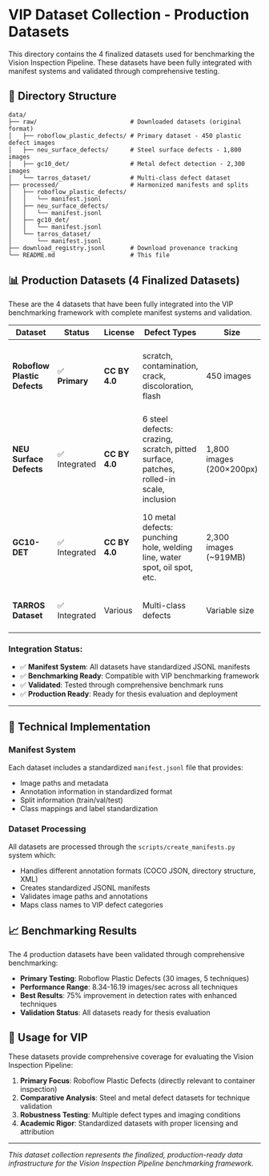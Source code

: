 # VIP Dataset Collection - Production Datasets

This directory contains the 4 finalized datasets used for benchmarking the Vision Inspection Pipeline. These datasets have been fully integrated with manifest systems and validated through comprehensive testing.

## 📁 Directory Structure

```
data/
├── raw/                          # Downloaded datasets (original format)
│   ├── roboflow_plastic_defects/ # Primary dataset - 450 plastic defect images
│   ├── neu_surface_defects/      # Steel surface defects - 1,800 images
│   ├── gc10_det/                 # Metal defect detection - 2,300 images
│   └── tarros_dataset/           # Multi-class defect dataset
├── processed/                    # Harmonized manifests and splits
│   ├── roboflow_plastic_defects/
│   │   └── manifest.jsonl
│   ├── neu_surface_defects/
│   │   └── manifest.jsonl
│   ├── gc10_det/
│   │   └── manifest.jsonl
│   └── tarros_dataset/
│       └── manifest.jsonl
├── download_registry.jsonl       # Download provenance tracking
└── README.md                     # This file
```

## 📊 Production Datasets (4 Finalized Datasets)

These are the 4 datasets that have been fully integrated into the VIP benchmarking framework with complete manifest systems and validation.

| Dataset | Status | License | Defect Types | Size | Description |
|---------|--------|---------|--------------|------|-------------|
| **Roboflow Plastic Defects** | ✅ **Primary** | **CC BY 4.0** | scratch, contamination, crack, discoloration, flash | 450 images | Custom plastic container defects - directly relevant to VIP use case |
| **NEU Surface Defects** | ✅ Integrated | **CC BY 4.0** | 6 steel defects: crazing, scratch, pitted surface, patches, rolled-in scale, inclusion | 1,800 images (200×200px) | Classic steel surface defect classification dataset |
| **GC10-DET** | ✅ Integrated | **CC BY 4.0** | 10 metal defects: punching hole, welding line, water spot, oil spot, etc. | 2,300 images (~919MB) | Metal surface defect detection with bounding box annotations |
| **TARROS Dataset** | ✅ Integrated | Various | Multi-class defects | Variable size | Multi-class defect detection dataset |

### Integration Status:
- ✅ **Manifest System**: All datasets have standardized JSONL manifests
- ✅ **Benchmarking Ready**: Compatible with VIP benchmarking framework  
- ✅ **Validated**: Tested through comprehensive benchmark runs
- ✅ **Production Ready**: Ready for thesis evaluation and deployment

---

## 🔧 Technical Implementation

### Manifest System
Each dataset includes a standardized `manifest.jsonl` file that provides:
- Image paths and metadata
- Annotation information in standardized format
- Split information (train/val/test)
- Class mappings and label standardization

### Dataset Processing
All datasets are processed through the `scripts/create_manifests.py` system which:
- Handles different annotation formats (COCO JSON, directory structure, XML)
- Creates standardized JSONL manifests
- Validates image paths and annotations
- Maps class names to VIP defect categories

## 📈 Benchmarking Results

The 4 production datasets have been validated through comprehensive benchmarking:
- **Primary Testing**: Roboflow Plastic Defects (30 images, 5 techniques)
- **Performance Range**: 8.34-16.19 images/sec across all techniques  
- **Best Results**: 75% improvement in detection rates with enhanced techniques
- **Validation Status**: All datasets ready for thesis evaluation

## 🎯 Usage for VIP

These datasets provide comprehensive coverage for evaluating the Vision Inspection Pipeline:
1. **Primary Focus**: Roboflow Plastic Defects (directly relevant to container inspection)
2. **Comparative Analysis**: Steel and metal defect datasets for technique validation
3. **Robustness Testing**: Multiple defect types and imaging conditions
4. **Academic Rigor**: Standardized datasets with proper licensing and attribution

---

*This dataset collection represents the finalized, production-ready data infrastructure for the Vision Inspection Pipeline benchmarking framework.*
